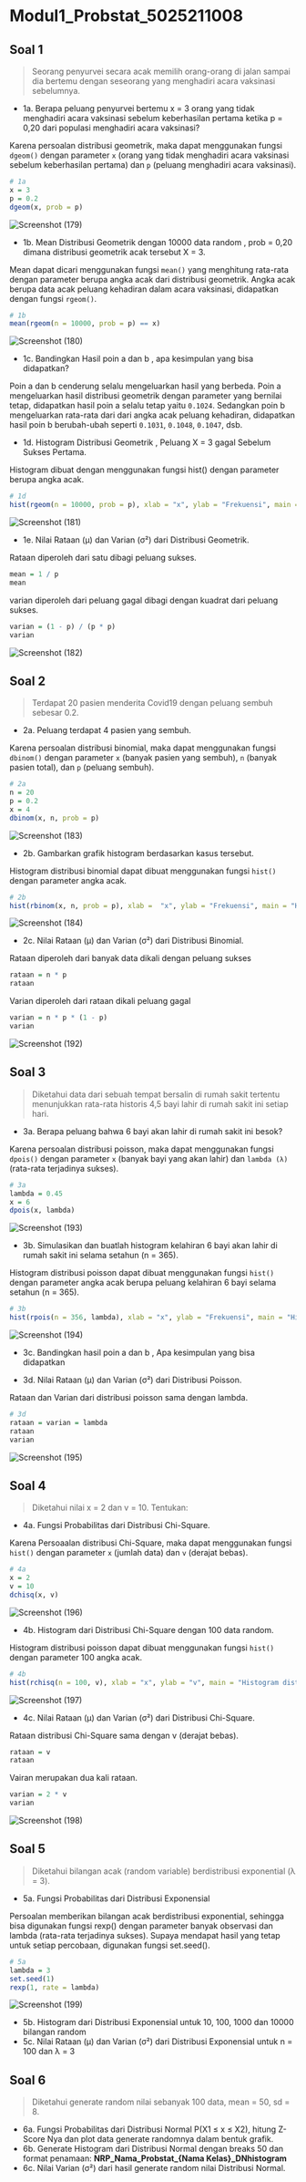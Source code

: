 # Modul1_Probstat_5025211008

## Soal 1
> Seorang penyurvei secara acak memilih orang-orang di jalan sampai dia bertemu dengan seseorang yang menghadiri acara vaksinasi sebelumnya. 
- 1a. Berapa peluang penyurvei bertemu x = 3 orang yang tidak menghadiri acara vaksinasi  sebelum keberhasilan pertama ketika p = 0,20 dari populasi menghadiri acara vaksinasi?

Karena persoalan distribusi geometrik, maka dapat menggunakan fungsi `dgeom()` dengan parameter `x` (orang yang tidak menghadiri acara vaksinasi  sebelum keberhasilan pertama) dan `p` (peluang menghadiri acara vaksinasi). 

```R
# 1a
x = 3
p = 0.2
dgeom(x, prob = p)
```
![Screenshot (179)](https://user-images.githubusercontent.com/96050618/195235840-75791b61-9bf0-4ce8-a7c0-69816fd47465.png)

- 1b. Mean Distribusi Geometrik dengan 10000 data random , prob = 0,20 dimana distribusi geometrik acak tersebut X = 3.

Mean dapat dicari menggunakan fungsi `mean()` yang menghitung rata-rata dengan parameter berupa angka acak dari distribusi geometrik. Angka acak berupa data acak peluang kehadiran dalam acara vaksinasi, didapatkan dengan fungsi `rgeom()`.

```R
# 1b
mean(rgeom(n = 10000, prob = p) == x)
```
![Screenshot (180)](https://user-images.githubusercontent.com/96050618/195235850-d3cdc845-f6c6-4f56-8e0d-af94149ba7ae.png)

- 1c. Bandingkan Hasil poin a dan b , apa kesimpulan yang bisa didapatkan?

Poin a dan b cenderung selalu mengeluarkan hasil yang berbeda. Poin a mengeluarkan hasil distribusi geometrik dengan parameter yang bernilai tetap, didapatkan hasil poin a selalu tetap yaitu `0.1024`. Sedangkan poin b mengeluarkan rata-rata dari dari angka acak peluang kehadiran, didapatkan hasil poin b berubah-ubah seperti `0.1031`, `0.1048`, `0.1047`, dsb.

- 1d. Histogram Distribusi Geometrik , Peluang X = 3 gagal Sebelum Sukses Pertama.

Histogram dibuat dengan menggunakan fungsi hist() dengan parameter berupa angka acak.
```R
# 1d
hist(rgeom(n = 10000, prob = p), xlab = "x", ylab = "Frekuensi", main = "Histogram Distribusi Geometrik")
```
![Screenshot (181)](https://user-images.githubusercontent.com/96050618/195235859-d14d534e-d368-4c01-bc1d-aa3c352688cf.png)

- 1e. Nilai Rataan (μ) dan Varian (σ²) dari Distribusi Geometrik.

Rataan diperoleh dari satu dibagi peluang sukses.
```R
mean = 1 / p
mean
```
varian diperoleh dari peluang gagal dibagi dengan kuadrat dari peluang sukses.
```R
varian = (1 - p) / (p * p)
varian
```
![Screenshot (182)](https://user-images.githubusercontent.com/96050618/195235942-3cf84958-f123-4879-b858-c4d7f86f4764.png)

## Soal 2
> Terdapat 20 pasien menderita Covid19 dengan peluang sembuh sebesar 0.2.
- 2a. Peluang terdapat 4 pasien yang sembuh.

Karena persoalan distribusi binomial, maka dapat menggunakan fungsi `dbinom()` dengan parameter `x` (banyak pasien yang sembuh), `n` (banyak pasien total), dan `p` (peluang sembuh).
```R
# 2a
n = 20
p = 0.2
x = 4
dbinom(x, n, prob = p)
```
![Screenshot (183)](https://user-images.githubusercontent.com/96050618/195236063-86a47912-64a9-47ae-a821-708575a52284.png)

- 2b. Gambarkan grafik histogram berdasarkan kasus tersebut.

Histogram distribusi binomial dapat dibuat menggunakan fungsi `hist()` dengan parameter angka acak.
```R
# 2b
hist(rbinom(x, n, prob = p), xlab =  "x", ylab = "Frekuensi", main = "Histogram Distribusi Binomial")
```
![Screenshot (184)](https://user-images.githubusercontent.com/96050618/195236075-f35dc2fb-911d-4598-8b2f-b3e50d011e6b.png)

- 2c. Nilai Rataan (μ) dan Varian (σ²) dari Distribusi Binomial.

Rataan diperoleh dari banyak data dikali dengan peluang sukses
```R
rataan = n * p
rataan
```
Varian diperoleh dari rataan dikali peluang gagal
```R
varian = n * p * (1 - p)
varian
```
![Screenshot (192)](https://user-images.githubusercontent.com/96050618/195242122-9f2240cf-2a72-4bde-b4a2-ced2cbf174ef.png)

## Soal 3
> Diketahui data dari  sebuah tempat bersalin di rumah sakit tertentu menunjukkan rata-rata historis 4,5 bayi lahir di rumah sakit ini setiap hari.
- 3a. Berapa peluang bahwa 6 bayi akan lahir di rumah sakit ini besok?

Karena persoalan distribusi poisson, maka dapat menggunakan fungsi `dpois()` dengan parameter `x` (banyak bayi yang akan lahir) dan `lambda (λ)` (rata-rata terjadinya sukses).
```R
# 3a
lambda = 0.45
x = 6
dpois(x, lambda)
```
![Screenshot (193)](https://user-images.githubusercontent.com/96050618/195242105-6696291c-7ef1-4530-b690-4e536a3c0295.png)

- 3b. Simulasikan dan buatlah histogram kelahiran 6 bayi akan lahir di rumah sakit ini  selama setahun (n = 365).

Histogram distribusi poisson dapat dibuat menggunakan fungsi `hist()` dengan parameter angka acak berupa peluang kelahiran 6 bayi selama setahun (n = 365).
```R
# 3b
hist(rpois(n = 356, lambda), xlab = "x", ylab = "Frekuensi", main = "Histogram binomial Poisson selama setahun (n = 365)")
```
![Screenshot (194)](https://user-images.githubusercontent.com/96050618/195242112-78ef2537-f26a-4e84-a806-e2a331b075a3.png)

- 3c. Bandingkan hasil poin a dan b , Apa kesimpulan yang bisa didapatkan


- 3d. Nilai Rataan (μ) dan Varian (σ²) dari Distribusi Poisson.

Rataan dan Varian dari distribusi poisson sama dengan lambda.
```R
# 3d
rataan = varian = lambda
rataan
varian
```
![Screenshot (195)](https://user-images.githubusercontent.com/96050618/195242115-d184c734-859e-4fc2-a037-82c2471f6808.png)

## Soal 4
> Diketahui nilai x = 2 dan v = 10. Tentukan:
- 4a. Fungsi Probabilitas dari Distribusi Chi-Square.

Karena Persoaalan distribusi Chi-Square, maka dapat menggunakan fungsi `hist()` dengan parameter `x` (jumlah data) dan `v` (derajat bebas).
```R
# 4a
x = 2
v = 10
dchisq(x, v)
```
![Screenshot (196)](https://user-images.githubusercontent.com/96050618/195242116-e8441fde-54fc-43b0-bf6b-fa8355e3f738.png)

- 4b. Histogram dari Distribusi Chi-Square dengan 100 data random.

Histogram distribusi poisson dapat dibuat menggunakan fungsi `hist()` dengan parameter 100 angka acak.
```R
# 4b
hist(rchisq(n = 100, v), xlab = "x", ylab = "v", main = "Histogram distribusi Chi Square dengan 100 data random")
```
![Screenshot (197)](https://user-images.githubusercontent.com/96050618/195242118-6a654527-fd75-4375-929d-370e2f34c6b0.png)

- 4c. Nilai Rataan (μ) dan Varian (σ²) dari Distribusi Chi-Square.

Rataan distribusi Chi-Square sama dengan v (derajat bebas).
```R
rataan = v
rataan
```
Vairan merupakan dua kali rataan.
```R
varian = 2 * v
varian
```
![Screenshot (198)](https://user-images.githubusercontent.com/96050618/195242121-0522aa09-9dc9-4f10-b24a-60aad20231cd.png)

## Soal 5
> Diketahui bilangan acak (random variable) berdistribusi exponential (λ = 3).
- 5a. Fungsi Probabilitas dari Distribusi Exponensial 

Persoalan memberikan bilangan acak berdistribusi exponential, sehingga bisa digunakan fungsi rexp() dengan parameter banyak observasi dan lambda (rata-rata terjadinya sukses). Supaya mendapat hasil yang tetap untuk setiap percobaan, digunakan fungsi set.seed().
```R
# 5a
lambda = 3
set.seed(1)
rexp(1, rate = lambda)
```
![Screenshot (199)](https://user-images.githubusercontent.com/96050618/195242991-9d140a59-95e9-4ab5-a218-37dcf8d59a8a.png)

- 5b. Histogram dari Distribusi Exponensial untuk 10, 100, 1000 dan 10000 bilangan random
- 5c. Nilai Rataan (μ) dan Varian (σ²) dari Distribusi Exponensial untuk n = 100 dan λ = 3

## Soal 6
> Diketahui generate random nilai sebanyak 100 data, mean = 50, sd = 8.
- 6a. Fungsi Probabilitas dari Distribusi Normal P(X1 ≤ x ≤ X2), hitung Z-Score Nya dan plot data generate randomnya dalam bentuk grafik.
- 6b. Generate Histogram dari Distribusi Normal dengan breaks 50 dan format penamaan: **NRP_Nama_Probstat_{Nama Kelas}_DNhistogram**
- 6c. Nilai Varian (σ²) dari hasil generate random nilai Distribusi Normal.
